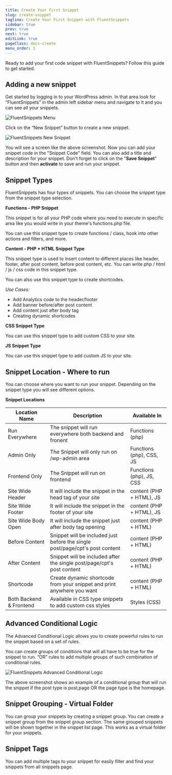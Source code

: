 ```yaml
---
title: Create Your First Snippet
slug: create-snippet
tagline: Create Your First Snippet with FluentSnippets
sidebar: true
prev: true
next: true
editLink: true
pageClass: docs-create
menu_order: 1
---
```


Ready to add your first code snippet with FluentSnippets? Follow this guide to get started.

## Adding a new snippet
Get started by logging in to your WordPress admin. In that area look for “FluentSnippets” in the admin left sidebar menu and navigate to it and you can see all your snippets.

![FluentSnippets Menu](https://fluentsnippets.com/wp-content/uploads/2023/12/all-snippets-screen.png)

Click on the “New Snippet” button to create a new snippet. 

![FluentSnippets New Snippet](https://fluentsnippets.com/wp-content/uploads/2023/12/snippet-explained.png)

You will see a screen like the above screenshot. Now you can add your snippet code in the "Snippet Code" field. You can also add a title and description for your snippet. Don't forget to click on the "**Save Snippet**" button and then **activate** to save and run your snippet.

## Snippet Types

FluentSnippets has four types of snippets. You can choose the snippet type from the snippet type selection.

**Functions - PHP Snippet**

This snippet is for all your PHP code where you need to execute in specific area like you would write in your theme's functions.php file. 

You can use this snippet type to create functions / class, hook into other actions and filters, and more. 

**Content - PHP + HTML Snippet Type**

This snippet type is used to insert content to different places like header, footer, after post content, before post content, etc. You can write php / html / js / css code in this snippet type.

You can also use this snippet type to create shortcodes.

*Use Cases:*

- Add Analytics code to the header/footer
- Add banner before/after post content
- Add content just after body tag
- Creating dynamic shortcodes

**CSS Snippet Type**

You can use this snippet type to add custom CSS to your site.

**JS Snippet Type**

You can use this snippet type to add custom JS to your site.

## Snippet Location - Where to run

You can choose where you want to run your snippet. Depending on the snippet type you will see different options.

**Snippet Locations**

| **Location Name**       | **Description**                                                               | **Available In**         |
|-------------------------|-------------------------------------------------------------------------------|--------------------------|
| Run Everywhere          | The snippet will run everywhere both backend and fronent                      | Functions (php)          |
| Admin Only              | The Snippet will only run on /wp-admin area                                   | Functions (php), CSS, JS |
| Frontend Only           | The Snippet will run on frontend                                              | Functions (php), JS, CSS |
| Site Wide Header        | It will include the snippet in the head tag of your site                      | content (PHP + HTML), JS |
| Site Wide Footer        | It will include the snippet in the footer of your site                        | content (PHP + HTML), JS |
| Site Wide Body Open     | It will include the snippet just after body tag opening                       | content (PHP + HTML)     |
| Before Content          | Snippet will be included just before the single post/page/cpt's post content  | content (PHP + HTML)     |
| After Content           | Snippet will be included after the single post/page/cpt's post content        | content (PHP + HTML)     |
| Shortcode               | Create dynamic shortcode from your snippet and print anywhere you want        | content (PHP + HTML)     |
| Both Backend & Frontend | Available in CSS type snippets to add custom css styles                       | Styles (CSS)             |


## Advanced Conditional Logic

The Advanced Conditional Logic allows you to create powerful rules to run the snippet based on a set of rules. 

You can create groups of conditions that will all have to be true for the snippet to run. “OR” rules to add multiple groups of such combination of conditional rules.

![FluentSnippets Advanced Conditional Logic](https://fluentsnippets.com/wp-content/uploads/2023/12/conditiona-group-fluent-snippets.png)

The above screenshot shows an example of a conditional group that will run the snippet if the post type is post,page OR the page type is the homepage.

## Snippet Grouping - Virtual Folder

You can group your snippets by creating a snippet group. You can create a snippet group from the snippet group section. The same grouped snippets will be shown together in the snippet list page. This works as a virtual folder for your snippets.

## Snippet Tags

You can add multiple tags to your snippet for easily filter and find your snippets from all snippets page.
